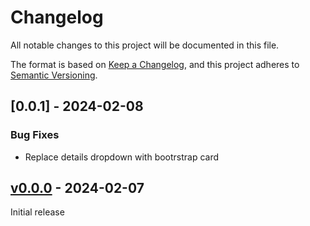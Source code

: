 # Changelog

All notable changes to this project will be documented in this file.

The format is based on [Keep a Changelog](https://keepachangelog.com/en/1.0.0/),
and this project adheres to [Semantic Versioning](https://semver.org/spec/v2.0.0.html).

## [0.0.1] - 2024-02-08

### Bug Fixes

- Replace details dropdown with bootrstrap card

## [v0.0.0](https://github.com/pando85/gearr/tree/v0.0.0) - 2024-02-07

Initial release
